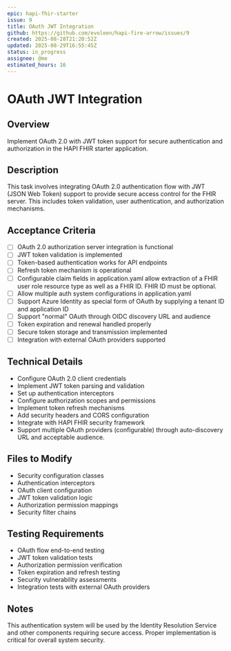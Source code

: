 ```yaml
---
epic: hapi-fhir-starter
issue: 9
title: OAuth JWT Integration
github: https://github.com/evoleen/hapi-fire-arrow/issues/9
created: 2025-08-28T21:20:52Z
updated: 2025-08-29T16:55:45Z
status: in_progress
assignee: @me
estimated_hours: 16
---
```


# OAuth JWT Integration

## Overview
Implement OAuth 2.0 with JWT token support for secure authentication and authorization in the HAPI FHIR starter application.

## Description
This task involves integrating OAuth 2.0 authentication flow with JWT (JSON Web Token) support to provide secure access control for the FHIR server. This includes token validation, user authentication, and authorization mechanisms.

## Acceptance Criteria
- [ ] OAuth 2.0 authorization server integration is functional
- [ ] JWT token validation is implemented
- [ ] Token-based authentication works for API endpoints
- [ ] Refresh token mechanism is operational
- [ ] Configurable claim fields in application.yaml allow extraction of a FHIR user role resource type as well as a FHIR ID. FHIR ID must be optional.
- [ ] Allow multiple auth system configurations in application.yaml
- [ ] Support Azure Identity as special form of OAuth by supplying a tenant ID and application ID
- [ ] Support "normal" OAuth through OIDC discovery URL and audience
- [ ] Token expiration and renewal handled properly
- [ ] Secure token storage and transmission implemented
- [ ] Integration with external OAuth providers supported

## Technical Details
- Configure OAuth 2.0 client credentials
- Implement JWT token parsing and validation
- Set up authentication interceptors
- Configure authorization scopes and permissions
- Implement token refresh mechanisms
- Add security headers and CORS configuration
- Integrate with HAPI FHIR security framework
- Support multiple OAuth providers (configurable) through auto-discovery URL and acceptable audience.

## Files to Modify
- Security configuration classes
- Authentication interceptors
- OAuth client configuration
- JWT token validation logic
- Authorization permission mappings
- Security filter chains

## Testing Requirements
- OAuth flow end-to-end testing
- JWT token validation tests
- Authorization permission verification
- Token expiration and refresh testing
- Security vulnerability assessments
- Integration tests with external OAuth providers

## Notes
This authentication system will be used by the Identity Resolution Service and other components requiring secure access. Proper implementation is critical for overall system security.